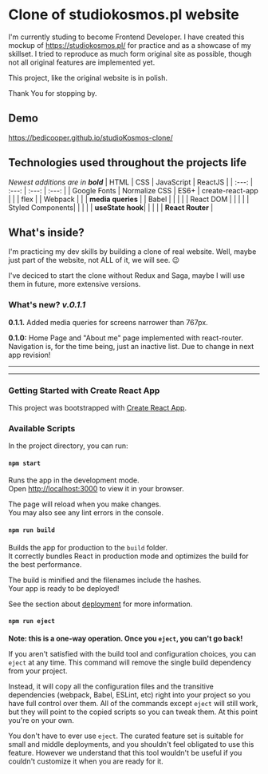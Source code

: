 # Clone of studiokosmos.pl website 

I'm currently studing to become Frontend Developer. I have created this mockup of https://studiokosmos.pl/ for practice and as a showcase of my skillset. I tried to reproduce as much form original site as possible, though not all original features are implemented yet.

This project, like the original website is in polish.

Thank You for stopping by.

## Demo

https://bedicooper.github.io/studioKosmos-clone/

## Technologies used throughout the projects life
_Newest additions are in **bold**_
|   HTML        |   CSS           |   JavaScript        | ReactJS          |
| :---:         | :---:           | :---:               | :---:            |
| Google Fonts  | Normalize CSS   | ES6+                | create-react-app |
|               | flex            |                     | Webpack          |
|               | **media queries** |                   | Babel            |
|               |                 |                     | React DOM        |
|               |                 |                     | Styled Components|
|               |                 |                     | **useState hook**|
|               |                 |                     | **React Router** |

## What's inside?
I'm practicing my dev skills  by building a clone of real website. Well, maybe just part of the website, not ALL of it, we will see. :wink:

I've deciced to start the clone without Redux and Saga, maybe I will use them in future, more extensive versions. 

### What's new? _v.0.1.1_
**0.1.1.**
Added media queries for screens narrower than 767px.

**0.1.0:**
Home Page and "About me" page implemented with react-router.
Navigation is, for the time being, just an inactive list. Due to change in next app revision!



---
---

### Getting Started with Create React App

This project was bootstrapped with [Create React App](https://github.com/facebook/create-react-app).

### Available Scripts

In the project directory, you can run:

#### `npm start`

Runs the app in the development mode.\
Open [http://localhost:3000](http://localhost:3000) to view it in your browser.

The page will reload when you make changes.\
You may also see any lint errors in the console.

#### `npm run build`

Builds the app for production to the `build` folder.\
It correctly bundles React in production mode and optimizes the build for the best performance.

The build is minified and the filenames include the hashes.\
Your app is ready to be deployed!

See the section about [deployment](https://facebook.github.io/create-react-app/docs/deployment) for more information.

#### `npm run eject`

**Note: this is a one-way operation. Once you `eject`, you can't go back!**

If you aren't satisfied with the build tool and configuration choices, you can `eject` at any time. This command will remove the single build dependency from your project.

Instead, it will copy all the configuration files and the transitive dependencies (webpack, Babel, ESLint, etc) right into your project so you have full control over them. All of the commands except `eject` will still work, but they will point to the copied scripts so you can tweak them. At this point you're on your own.

You don't have to ever use `eject`. The curated feature set is suitable for small and middle deployments, and you shouldn't feel obligated to use this feature. However we understand that this tool wouldn't be useful if you couldn't customize it when you are ready for it.
